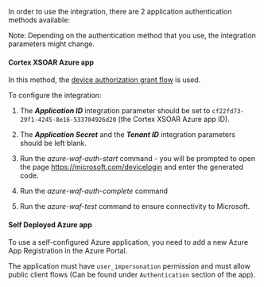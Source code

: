 In order to use the integration, there are 2 application authentication methods available:

Note: Depending on the authentication method that you use, the integration parameters might change.

#### Cortex XSOAR Azure app

In this method, the [device authorization grant flow](https://docs.microsoft.com/en-us/azure/active-directory/develop/v2-oauth2-device-code) is used.

To configure the integration:

1. The ***Application ID*** integration parameter should be set to `cf22fd73-29f1-4245-8e16-533704926d20`
 (the Cortex XSOAR Azure app ID).

2. The ***Application Secret*** and the ***Tenant ID*** integration parameters should be left blank.

3. Run the *azure-waf-auth-start* command - you will be prompted to open the page https://microsoft.com/devicelogin and enter the generated code.

4. Run the *azure-waf-auth-complete* command

5. Run the *azure-waf-test* command to ensure connectivity to Microsoft. 

#### Self Deployed Azure app

To use a self-configured Azure application, you need to add a new Azure App Registration in the Azure Portal.

The application must have `user_impersonation` permission and must allow public client flows (Can be found under `Authentication` section of the app).